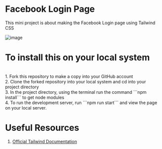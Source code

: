 # Facebook Login Page

This mini project is about making the Facebook Login page using Tailwind CSS 

![image](https://user-images.githubusercontent.com/93826081/208284577-2bf49d9a-5e28-4ed2-b9c9-f6fc4f439d53.png)

# To install this on your local system 
<br>
1. Fork this repository to make a copy into your GitHub account <br>
2. Clone the forked repository into your local system and cd into your project directory <br> 
3. In the project directory, using the terminal run the command ```npm install``` to get node modules <br>  
4. To run the development server, run ```npm run start``` and view the page on your local server. <br>

# Useful Resources 

1. [Official Tailwind Documentation](https://tailwindcss.com/docs/installation)
